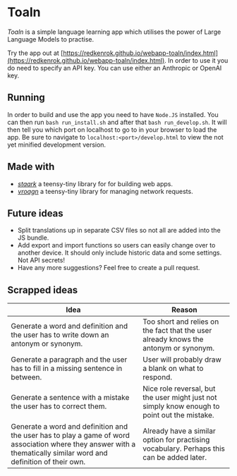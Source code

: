 # Toaln

*Toaln* is a simple language learning app which utilises the power of Large Language Models to practise.

Try the app out at [https://redkenrok.github.io/webapp-toaln/index.html](https://redkenrok.github.io/webapp-toaln/index.html). In order to use it you do need to specify an API key. You can use either an Anthropic or OpenAI key.

## Running

In order to build and use the app you need to have `Node.JS` installed. You can then run `bash run_install.sh` and after that `bash run_develop.sh`. It will then tell you which port on localhost to go to in your browser to load the app. Be sure to navigate to `localhost:<port>/develop.html` to view the not yet minified development version.

## Made with

- *[staark](https://github.com/doars/staark/tree/main/packages/staark#readme)* a teensy-tiny library for for building web apps.
- *[vroagn](https://github.com/doars/staark/tree/main/packages/vroagn#readme)* a teensy-tiny library for managing network requests.

## Future ideas

- Split translations up in separate CSV files so not all are added into the JS bundle.
- Add export and import functions so users can easily change over to another device. It should only include historic data and some settings. Not API secrets!
- Have any more suggestions? Feel free to create a pull request.

## Scrapped ideas

| Idea                                                                                                                                                               | Reason                                                                                       |
| ------------------------------------------------------------------------------------------------------------------------------------------------------------------ | -------------------------------------------------------------------------------------------- |
| Generate a word and definition and the user has to write down an antonym or synonym.                                                                               | Too short and relies on the fact that the user already knows the antonym or synonym.         |
| Generate a paragraph and the user has to fill in a missing sentence in between.                                                                                    | User will probably draw a blank on what to respond.                                          |
| Generate a sentence with a mistake the user has to correct them.                                                                                                   | Nice role reversal, but the user might just not simply know enough to point out the mistake. |
| Generate a word and definition and the user has to play a game of word association where they answer with a thematically similar word and definition of their own. | Already have a similar option for practising vocabulary. Perhaps this can be added later.    |
